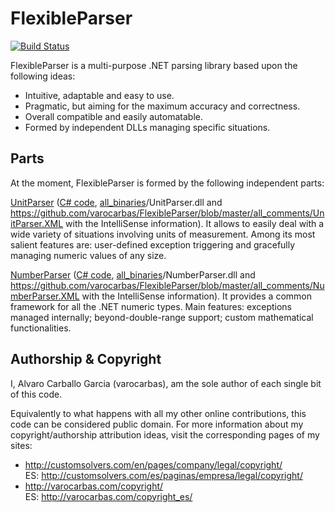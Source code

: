 
# FlexibleParser        

[![Build Status](https://travis-ci.org/varocarbas/FlexibleParser.svg?branch=master)](https://travis-ci.org/varocarbas/FlexibleParser)

FlexibleParser is a multi-purpose .NET parsing library based upon the following ideas:

- Intuitive, adaptable and easy to use.
- Pragmatic, but aiming for the maximum accuracy and correctness.
- Overall compatible and easily automatable. 
- Formed by independent DLLs managing specific situations.

## Parts

At the moment, FlexibleParser is formed by the following independent parts:

[UnitParser](https://github.com/varocarbas/FlexibleParser/blob/master/all_readme/UnitParser.md) ([C# code](https://github.com/varocarbas/FlexibleParser/tree/master/all_code/UnitParser/Source), [all_binaries](https://github.com/varocarbas/FlexibleParser/tree/master/all_binaries)/UnitParser.dll and https://github.com/varocarbas/FlexibleParser/blob/master/all_comments/UnitParser.XML with the IntelliSense information). It allows to easily deal with a wide variety of situations involving units of measurement.
Among its most salient features are: user-defined exception triggering and gracefully managing numeric values of any size.


[NumberParser](https://github.com/varocarbas/FlexibleParser/blob/master/all_readme/NumberParser.md) ([C# code](https://github.com/varocarbas/FlexibleParser/tree/master/all_code/NumberParser/Source), [all_binaries](https://github.com/varocarbas/FlexibleParser/tree/master/all_binaries)/NumberParser.dll and https://github.com/varocarbas/FlexibleParser/blob/master/all_comments/NumberParser.XML with the IntelliSense information). It provides a common framework for all the .NET numeric types. Main features: exceptions managed internally; beyond-double-range support; custom mathematical functionalities.


## Authorship & Copyright

I, Alvaro Carballo Garcia (varocarbas), am the sole author of each single bit of this code.

Equivalently to what happens with all my other online contributions, this code can be considered public domain. For more information about my copyright/authorship attribution ideas, visit the corresponding pages of my sites:
- http://customsolvers.com/en/pages/company/legal/copyright/<br/> 
ES: http://customsolvers.com/es/paginas/empresa/legal/copyright/
- http://varocarbas.com/copyright/<br/>ES: http://varocarbas.com/copyright_es/
